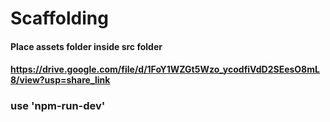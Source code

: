 # Scaffolding

#### Place assets folder inside src folder
#### https://drive.google.com/file/d/1FoY1WZGt5Wzo_ycodfiVdD2SEesO8mL8/view?usp=share_link

### use 'npm-run-dev'
